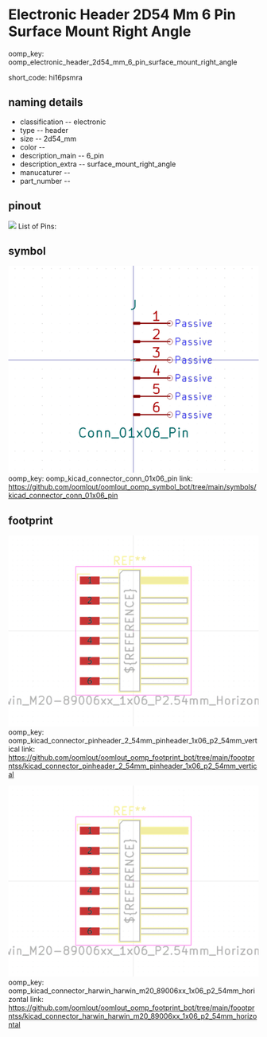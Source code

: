# Electronic Header 2D54 Mm 6 Pin Surface Mount Right Angle
oomp_key: oomp_electronic_header_2d54_mm_6_pin_surface_mount_right_angle  

short_code: hi16psmra
## naming details
* classification -- electronic
* type -- header
* size -- 2d54_mm
* color -- 
* description_main -- 6_pin
* description_extra -- surface_mount_right_angle
* manucaturer -- 
* part_number -- 
## pinout
![](working_pinout_600.png)
List of Pins:

## symbol

![](symbol/0/working/working_600.png)
oomp_key: oomp_kicad_connector_conn_01x06_pin
link: https://github.com/oomlout/oomlout_oomp_symbol_bot/tree/main/symbols/kicad_connector_conn_01x06_pin


## footprint

![](footprint/0/working/working_600.png)
oomp_key: oomp_kicad_connector_pinheader_2_54mm_pinheader_1x06_p2_54mm_vertical
link: https://github.com/oomlout/oomlout_oomp_footprint_bot/tree/main/foootprntss/kicad_connector_pinheader_2_54mm_pinheader_1x06_p2_54mm_vertical

![](footprint/0/working/working_600.png)
oomp_key: oomp_kicad_connector_harwin_harwin_m20_89006xx_1x06_p2_54mm_horizontal
link: https://github.com/oomlout/oomlout_oomp_footprint_bot/tree/main/foootprntss/kicad_connector_harwin_harwin_m20_89006xx_1x06_p2_54mm_horizontal
